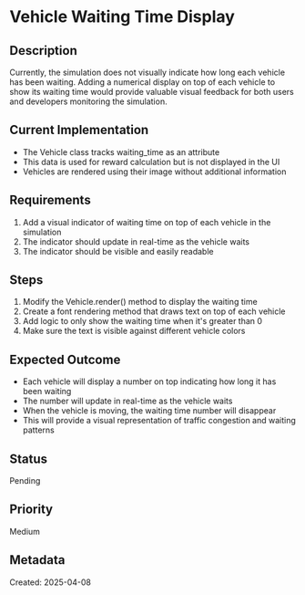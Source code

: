 # Vehicle Waiting Time Display

## Description
Currently, the simulation does not visually indicate how long each vehicle has been waiting. Adding a numerical display on top of each vehicle to show its waiting time would provide valuable visual feedback for both users and developers monitoring the simulation.

## Current Implementation
- The Vehicle class tracks waiting_time as an attribute
- This data is used for reward calculation but is not displayed in the UI
- Vehicles are rendered using their image without additional information

## Requirements
1. Add a visual indicator of waiting time on top of each vehicle in the simulation
2. The indicator should update in real-time as the vehicle waits
3. The indicator should be visible and easily readable

## Steps
1. Modify the Vehicle.render() method to display the waiting time
2. Create a font rendering method that draws text on top of each vehicle
3. Add logic to only show the waiting time when it's greater than 0
4. Make sure the text is visible against different vehicle colors

## Expected Outcome
- Each vehicle will display a number on top indicating how long it has been waiting
- The number will update in real-time as the vehicle waits
- When the vehicle is moving, the waiting time number will disappear
- This will provide a visual representation of traffic congestion and waiting patterns

## Status
Pending

## Priority
Medium

## Metadata
Created: 2025-04-08 